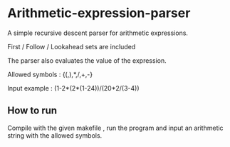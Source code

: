 # Arithmetic-expression-parser
A simple recursive descent parser for arithmetic expressions.

First / Follow / Lookahead sets are included

The parser also evaluates the value of the expression.

Allowed symbols : {(,),*,/,+,-}

Input example : (1-2*(2*(1-24))/(20*2/(3-4)) 

## How to run
Compile with the given makefile , run the program and input an arithmetic string with the allowed symbols.

